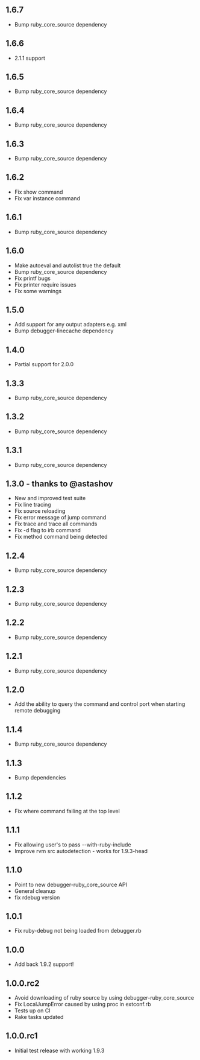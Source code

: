 ## 1.6.7
* Bump ruby_core_source dependency

## 1.6.6
* 2.1.1 support

## 1.6.5
* Bump ruby_core_source dependency

## 1.6.4
* Bump ruby_core_source dependency

## 1.6.3
* Bump ruby_core_source dependency

## 1.6.2
* Fix show command
* Fix var instance command

## 1.6.1
* Bump ruby_core_source dependency

## 1.6.0
* Make autoeval and autolist true the default
* Bump ruby_core_source dependency
* Fix printf bugs
* Fix printer require issues
* Fix some warnings

## 1.5.0
* Add support for any output adapters e.g. xml
* Bump debugger-linecache dependency

## 1.4.0
* Partial support for 2.0.0

## 1.3.3
* Bump ruby_core_source dependency

## 1.3.2
* Bump ruby_core_source dependency

## 1.3.1
* Bump ruby_core_source dependency

## 1.3.0 - thanks to @astashov 
* New and improved test suite
* Fix line tracing
* Fix source reloading
* Fix error message of jump command
* Fix trace and trace all commands
* Fix -d flag to irb command
* Fix method command being detected

## 1.2.4
* Bump ruby_core_source dependency

## 1.2.3
* Bump ruby_core_source dependency

## 1.2.2
* Bump ruby_core_source dependency

## 1.2.1
* Bump ruby_core_source dependency

## 1.2.0
* Add the ability to query the command and control port when starting remote debugging

## 1.1.4
* Bump ruby_core_source dependency

## 1.1.3
* Bump dependencies

## 1.1.2
* Fix where command failing at the top level

## 1.1.1
* Fix allowing user's to pass --with-ruby-include
* Improve rvm src autodetection - works for 1.9.3-head

## 1.1.0
* Point to new debugger-ruby_core_source API
* General cleanup
* fix rdebug version

## 1.0.1
* Fix ruby-debug not being loaded from debugger.rb

## 1.0.0
* Add back 1.9.2 support!

## 1.0.0.rc2
* Avoid downloading of ruby source by using debugger-ruby_core_source
* Fix LocalJumpError caused by using proc in extconf.rb
* Tests up on CI
* Rake tasks updated

## 1.0.0.rc1
* Initial test release with working 1.9.3
